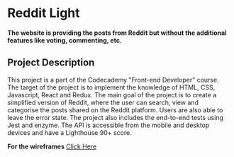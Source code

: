 # Reddit Light

**The website is providing the posts from Reddit but without the additional features like voting, commenting, etc.**

## Project Description

This project is a part of the Codecademy "Front-end Developer" course.
The target of the project is to implement the knowledge of HTML, CSS, Javascript, React and Redux.
The main goal of the project is to create a simplified version of Reddit, where the user can search, view and categorise the posts shared on the Reddit platform. Users are also able to leave the error state.
The project also includes the end-to-end tests using Jest and enzyme.
The API is accessible from the mobile and desktop devices and have a Lighthouse 90+ score.

**For the wireframes** [Click Here](https://www.figma.com/file/2IdxoUmEbXE2CYNALiWpY9/Reddit-light?node-id=0%3A1&t=zQceSL20zVHFs2Vk-1)
